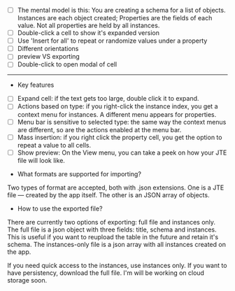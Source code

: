 - [ ] The mental model is this: You are creating a schema for a list of objects. Instances are each object created; Properties are the fields of each value. Not all properties are held by all instances.
- [ ] Double-click a cell to show it's expanded version
- [ ] Use 'Insert for all' to repeat or randomize values under a property
- [ ] Different orientations
- [ ] preview VS exporting
- [ ] Double-click to open modal of cell

---

- Key features

- [ ] Expand cell: if the text gets too large, double click it to expand.
- [ ] Actions based on type: if you right-click the instance index, you get a context menu for instances. A different menu appears for properties.
- [ ] Menu bar is sensitive to selected type: the same way the context menus are different, so are the actions enabled at the menu bar.
- [ ] Mass insertion: if you right click the property cell, you get the option to repeat a value to all cells.
- [ ] Show preview: On the View menu, you can take a peek on how your JTE file will look like. 

- What formats are supported for importing?

Two types of format are accepted, both with .json extensions. One is a JTE file — created by the app itself. The other is an JSON array of objects.

- How to use the exported file?

There are  currently two options of exporting: full file and instances only.  The full file is a json object with three fields: title, schema and instances. This is useful if you want to reupload the table in the future and retain it's schema.  The instances-only file is a json array with all instances created on the app.

If you need quick access to the instances, use instances only. If you want to have persistency, download the full file. I'm will be working on cloud storage soon.



